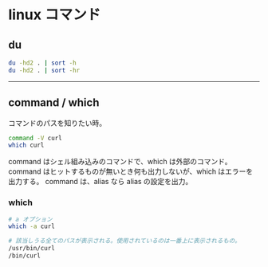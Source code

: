 # linux コマンド

## du

```bash
du -hd2 . | sort -h
du -hd2 . | sort -hr
```

---

## command / which

コマンドのパスを知りたい時。

```bash
command -V curl
which curl
```

command はシェル組み込みのコマンドで、which は外部のコマンド。  
command はヒットするものが無いとき何も出力しないが、which はエラーを出力する。
command は、alias なら alias の設定を出力。

### which

```bash
# a オプション
which -a curl

# 該当しうる全てのパスが表示される。使用されているのは一番上に表示されるもの。
/usr/bin/curl
/bin/curl
```

